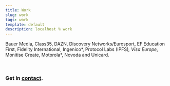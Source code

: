 ```yaml
---
title: Work
slug: work
tags: work
template: default
description: localhost % work
---
```


<span title="Absolute Radio, KISS, Magic, et al">Bauer Media</span>, <span title="Open Nation (with Mastercard)">Class35</span>, DAZN, Discovery Networks/Eurosport, <span title="EF SET - English Test">EF Education First</span>, Fidelity International, <span title="via Monitise Create (now Etch)">Ingenico*</span>, <span title="via Potato">Protocol Labs (IPFS)*</span>, <span title="via Monitise Create (now Etch)">Visa Europe*</span>, <span class="now Etch">Monitise Create</span>, <span title="via Mobile 5">Motorola*</span>, Novoda and <span title="A GBFS/MDS mobility service via Humancrafted">Unicard</span>.

<br />


<h3>
  <span data-icon="peace">Get in <a href="mailto:leslie@localhost.international?subject=Let's work together&amp;body=I have a idea and a budget!">contact</a>.</span>
</h3>
